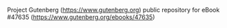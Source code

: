 Project Gutenberg (https://www.gutenberg.org) public repository for eBook #47635 (https://www.gutenberg.org/ebooks/47635)
